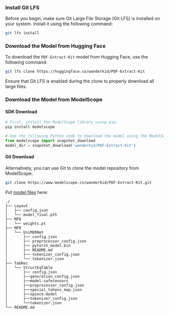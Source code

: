 ### Install Git LFS
Before you begin, make sure Git Large File Storage (Git LFS) is installed on your system. Install it using the following command:

```bash
git lfs install
```

### Download the Model from Hugging Face
To download the `PDF-Extract-Kit` model from Hugging Face, use the following command:

```bash
git lfs clone https://huggingface.co/wanderkid/PDF-Extract-Kit
```

Ensure that Git LFS is enabled during the clone to properly download all large files.



### Download the Model from ModelScope

#### SDK Download

```bash
# First, install the ModelScope library using pip:
pip install modelscope
```

```python
# Use the following Python code to download the model using the ModelScope SDK:
from modelscope import snapshot_download
model_dir = snapshot_download('wanderkid/PDF-Extract-Kit')
```

#### Git Download
Alternatively, you can use Git to clone the model repository from ModelScope:

```bash
git clone https://www.modelscope.cn/wanderkid/PDF-Extract-Kit.git
```


Put [model files]() here:

```
./
├── Layout
│   ├── config.json
│   └── model_final.pth
├── MFD
│   └── weights.pt
├── MFR
│   └── UniMERNet
│       ├── config.json
│       ├── preprocessor_config.json
│       ├── pytorch_model.bin
│       ├── README.md
│       ├── tokenizer_config.json
│       └── tokenizer.json
├── TabRec
│   └── StructEqTable
│       ├── config.json
│       ├──generation_config.json
│       ├──model.safetensors
│       ├──preprocessor_config.json
│       ├──special_tokens_map.json
│       ├──spiece.model
│       ├──tokenizer_config.json
│       └──tokenizer.json
└── README.md
```